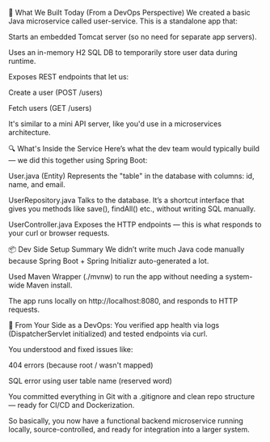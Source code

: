 🧱 What We Built Today (From a DevOps Perspective)
We created a basic Java microservice called user-service. This is a standalone app that:

Starts an embedded Tomcat server (so no need for separate app servers).

Uses an in-memory H2 SQL DB to temporarily store user data during runtime.

Exposes REST endpoints that let us:

Create a user (POST /users)

Fetch users (GET /users)

It's similar to a mini API server, like you'd use in a microservices architecture.

🔍 What's Inside the Service
Here’s what the dev team would typically build — we did this together using Spring Boot:

User.java (Entity)
Represents the "table" in the database with columns: id, name, and email.

UserRepository.java
Talks to the database. It’s a shortcut interface that gives you methods like save(), findAll() etc., without writing SQL manually.

UserController.java
Exposes the HTTP endpoints — this is what responds to your curl or browser requests.

📦 Dev Side Setup Summary
We didn’t write much Java code manually because Spring Boot + Spring Initializr auto-generated a lot.

Used Maven Wrapper (./mvnw) to run the app without needing a system-wide Maven install.

The app runs locally on http://localhost:8080, and responds to HTTP requests.

🧪 From Your Side as a DevOps:
You verified app health via logs (DispatcherServlet initialized) and tested endpoints via curl.

You understood and fixed issues like:

404 errors (because root / wasn't mapped)

SQL error using user table name (reserved word)

You committed everything in Git with a .gitignore and clean repo structure — ready for CI/CD and Dockerization.

So basically, you now have a functional backend microservice running locally, source-controlled, and ready for integration into a larger system.